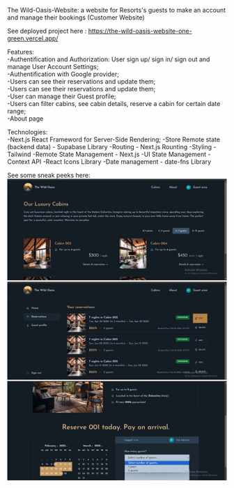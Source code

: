 The Wild-Oasis-Website: a website for Resorts's guests to make an account and manage their bookings (Customer Website) <br/>


See deployed project here : https://the-wild-oasis-website-one-green.vercel.app/

Features:<br/>
-Authentification and Authorization: User sign up/ sign in/ sign out and manage User Account Settings;<br/>
-Authentification with Google provider; <br/>
-Users can see their reservations and update them;<br/>
-Users can see their reservations and update them;<br/>
-User can manage their Guest profile;<br/>
-Users can filter cabins, see cabin details, reserve a cabin for certain date range;<br/>
-About page <br/>

Technologies:<br/>
-Next.js React Frameword for Server-Side Rendering;
-Store Remote state (backend data) - Supabase Library
-Routing - Next.js Rounting
-Styling - Tailwind
-Remote State Management - Next.js
-UI State Management - Context API
-React Icons Library
-Date management - date-fns Library

See some sneak peeks here:
![ss](https://github.com/adrianapopd/the-wild-oasis-website/blob/main/the%20wild%20oasis%20web%201.png)
![ss](https://github.com/adrianapopd/the-wild-oasis-website/blob/main/the%20wild%20oasis%20web%202.png)
![ss](https://github.com/adrianapopd/the-wild-oasis-website/blob/main/thw%20wild%20oasis%20web%204.png)

